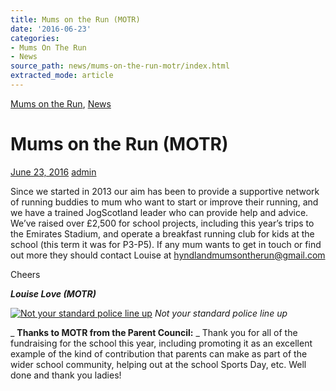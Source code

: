 ```yaml
---
title: Mums on the Run (MOTR)
date: '2016-06-23'
categories:
- Mums On The Run
- News
source_path: news/mums-on-the-run-motr/index.html
extracted_mode: article
---
```

[Mums on the Run](category/mums-on-the-run/), [News](category/news/)

# Mums on the Run (MOTR)

[June 23, 2016](news/mums-on-the-run-motr/) [admin](author/admin/)

Since we started in 2013 our aim has been to provide a supportive network of running buddies to mum who want to start or improve their running, and we have a trained JogScotland leader who can provide help and advice. We’ve raised over £2,500 for school projects, including this year’s trips to the Emirates Stadium, and operate a breakfast running club for kids at the school (this term it was for P3-P5). If any mum wants to get in touch or find out more they should contact Louise at hyndlandmumsontherun@gmail.com

Cheers

_**Louise Love (MOTR)**_

[![Not your standard police line up](/assets/images/2016/06/motr2016-300x238.jpg)](/assets/images/2016/06/motr2016.jpg)
_Not your standard police line up_

_ **Thanks to MOTR from the Parent Council:** _ Thank you for all of the fundraising for the school this year, including promoting it as an excellent example of the kind of contribution that parents can make as part of the wider school community, helping out at the school Sports Day, etc. Well done and thank you ladies!
